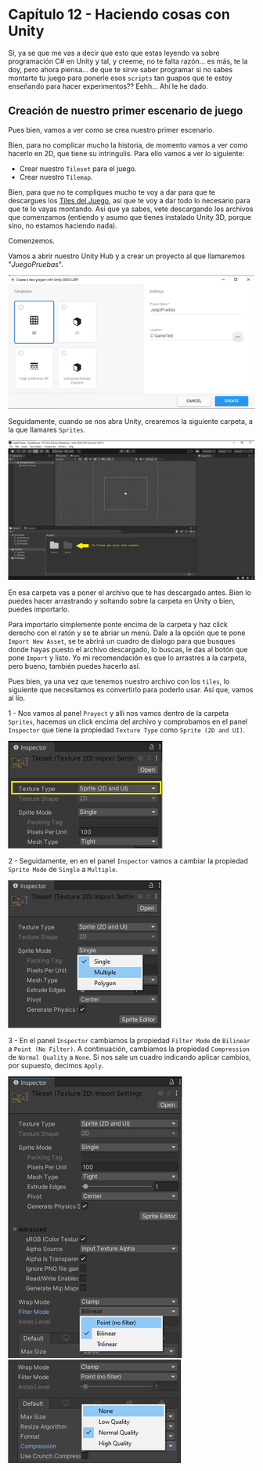 # Capítulo 12 - Haciendo cosas con Unity 

Si, ya se que me vas a decir que esto que estas leyendo va sobre programación C# en Unity y tal, y creeme, no te falta razón... es más, te la doy, pero ahora piensa... de que te sirve saber programar si no sabes montarte tu juego para ponerle esos `scripts` tan guapos que te estoy enseñando para hacer experimentos?? Eehh... Ahí le he dado. 

## Creación de nuestro primer escenario de juego

Pues bien, vamos a ver como se crea nuestro primer escenario.

Bien, para no complicar mucho la historia, de momento vamos a ver como hacerlo en 2D, que tiene su intringulis. Para ello vamos a ver lo siguiente:

* Crear nuestro `Tileset` para el juego.
* Crear nuestro `Tilemap`.

Bien, para que no te compliques mucho te voy a dar para que te descargues los [Tiles del Juego](../resources/Material_Juego_2D/tiles), asi que te voy a dar todo lo necesario para que te lo vayas montando. Asi que ya sabes, vete descargando los archivos que comenzamos (entiendo y asumo que tienes instalado Unity 3D, porque sino, no estamos haciendo nada).

Comenzemos.

Vamos a abrir nuestro Unity Hub y a crear un proyecto al que llamaremos "_JuegoPruebas_".

![Unity Hub Tutorial](../img/11_UnityHubTutorial.png)

Seguidamente, cuando se nos abra Unity, crearemos la siguiente carpeta, a la que llamares `Sprites`.

![Unity Editor](../img/11_UnityEditor.png)

En esa carpeta vas a poner el archivo que te has descargado antes. Bien lo puedes hacer arrastrando y soltando sobre la carpeta en Unity o bien, puedes importarlo.

Para importarlo simplemente ponte encima de la carpeta y haz click derecho con el ratón y se te abriar un menú. Dale a la opción que te pone `Import New Asset`, se te abrirá un cuadro de dialogo para que busques donde hayas puesto el archivo descargado, lo buscas, le das al botón que pone `Import` y listo. Yo mi recomendación es que lo arrastres a la carpeta, pero bueno, también puedes hacerlo así.

Pues bien, ya una vez que tenemos nuestro archivo con los `tiles`, lo siguiente que necesitamos es convertirlo para poderlo usar. Así que, vamos al lío.

1 - Nos vamos al panel `Proyect` y allí nos vamos dentro de la carpeta `Sprites`, hacemos un click encima del archivo y comprobamos en el panel `Inspector` que tiene la propiedad `Texture Type` como `Sprite (2D and UI)`.

![Inspector Texture Type](../img/11_TextureType.png)

2 - Seguidamente, en en el panel `Inspector` vamos a cambiar la propiedad `Sprite Mode` de `Single` a `Multiple`.

![Inspector Texture Type](../img/11_SpriteMode.png)

3 - En el panel `Inspector` cambiamos la propiedad `Filter Mode` de `Bilinear` a `Point (No Filter)`. A continuación, cambiamos la propiedad `Compression` de `Normal Quality` a `None`. Si nos sale un cuadro indicando aplicar cambios, por supuesto, decimos `Apply`.

![Inspector Filter Mode](../img/11_FilterMode.png)
![Inspector Filter Mode](../img/11_Compression.png)


